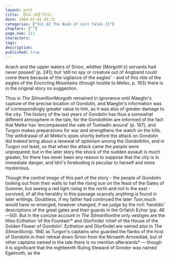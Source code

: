 ```yaml
---
layout: post
title: 【Vol.02】P211.
date: 1984-01-01 03:31
categories: ["Vol.02 The Book of Lost Tales II"]
chapters: [""]
page_num: 211
characters: 
tags: 
description: 
published: true
---
```


<p style="text-indent: 0;">
Anach and the upper waters of Sirion, whither [Morgoth's] servants had never passed’ (p. 241); but ‘still no spy or creature out of Angband could come there because of the vigilance of the eagles' - and of this rôle of the eagles of the Encircling Mountains (though hostile to Melko, p. 193) there is in the original story no suggestion.
</p>

Thus in <I>The Silmarillion</I>Morgoth remained in ignorance until Maeglin's capture of the precise location of Gondolin, and Maeglin's information was of correspondingly greater value to him, as it was also of greater damage to the city. The history of the last years of Gondolin has thus a somewhat different atmosphere in the tale, for the Gondothlim are informed of the fact that Melko has ‘encompassed the vale of Tumladin around’ (p. 167), and Turgon makes preparations for war and strengthens the watch on the hills. The withdrawal of all Melko's spies shortly before the attack on Gondolin did indeed bring about a renewal of optimism among the Gondothlim, and in Turgon not least, so that when the attack came the people were unprepared; but in the later story the shock of the sudden assault is much greater, for there has never been any reason to suppose that the city is in immediate danger, and Idril's foreboding is peculiar to herself and more mysterious.

Though the central image of this part of the story - the people of Gondolin looking out from their walls to hail the rising sun on the feast of the Gates of Summer, but seeing a red light rising in the north and not in the east - survived, of all the heraldry in this passage scarcely anything is found in later writings. Doubtless, if my father had continued the later <I>Tuor</I>,much would have re-emerged, however changed, if we judge by the rich ‘heraldic’ descriptions of the great gates and their guards in the Orfalch Echor (pp. 46—50). But in the concise account in <I>The Silmarillion</I>the only vestiges are the titles Ecthelion ‘of the Fountain’\* and Glorfindel ‘chief of the House of the Golden Flower of Gondolin’. Ecthelion and Glorfindel are named also in <I>The Silmarillion</I>(p. 194) as Turgon's captains who guarded the flanks of the host of Gondolin in their retreat down Sirion from the Nirnaeth Arnoediad, but of other captains named in the tale there is no mention afterwards† — though it is significant that the eighteenth Ruling Steward of Gondor was named Egalmoth, as the

